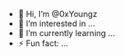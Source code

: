 - 👋 Hi, I’m @0xYoungz
- 👀 I’m interested in ...
- 🌱 I’m currently learning ...
- ⚡ Fun fact: ...

<!---
0xYoungz/0xYoungz is a ✨ special ✨ repository because its `README.md` (this file) appears on your GitHub profile.
You can click the Preview link to take a look at your changes.
--->
